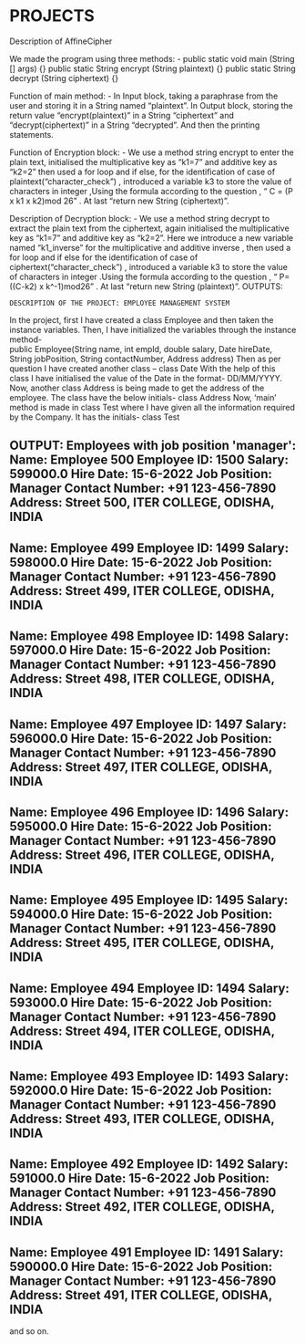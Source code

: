 # PROJECTS

Description of AffineCipher
                   
We made the program using three methods: -
public static void main (String [] args) {}
public static String encrypt (String plaintext) {}
public static String decrypt (String ciphertext) {}

Function of main method: -
 In Input block, taking a paraphrase from the user and storing it in a String named “plaintext”.
In Output block, storing the return value “encrypt(plaintext)” in a String “ciphertext” and “decrypt(ciphertext)” in a String “decrypted”. And then the printing statements.


Function of Encryption block: -
We use a method string encrypt to enter the plain text, initialised the multiplicative key as “k1=7” and additive key as “k2=2” then used a for loop and if else, for the identification of case of plaintext(“character_check”) , introduced a variable k3 to store the value of characters in integer ,Using the formula according to the question , “ C =  (P x k1 x k2)mod 26” . At last “return new String (ciphertext)”.


Description of Decryption block: -
We use a method string decrypt to extract the plain text from the ciphertext, again initialised the multiplicative key as “k1=7” and additive key as “k2=2”. Here we introduce a new variable named “k1_inverse” for the multiplicative and additive inverse ,  then used a for loop and if else for the identification of case of ciphertext(“character_check”)  , introduced a variable k3 to store the value of characters in integer .Using the formula according to the question , “ P=((C-k2) x k^-1)mod26” . At last “return new String (plaintext)”. 
OUTPUTS:


	DESCRIPTION OF THE PROJECT: EMPLOYEE MANAGEMENT SYSTEM

In the project, first I have created a class Employee and then taken the instance variables. Then, I have initialized the variables through the instance method-  
public Employee(String name, int empId, double salary, Date hireDate, String jobPosition, String contactNumber, Address address)
Then as per question I have created another class – 
class Date
With the help of this class I have initialised the value of the Date in the format- DD/MM/YYYY. Now, another class Address is being made to get the address of the employee. The class have the below initials-
class Address
Now, ‘main’ method is made in class Test where I have given all the information required by the Company. It has the initials- 
class Test


OUTPUT:
Employees with job position 'manager':
Name: Employee 500
Employee ID: 1500
Salary: 599000.0
Hire Date: 15-6-2022
Job Position: Manager
Contact Number: +91 123-456-7890
Address: Street 500, ITER COLLEGE, ODISHA, INDIA
-----------------------
Name: Employee 499
Employee ID: 1499
Salary: 598000.0
Hire Date: 15-6-2022
Job Position: Manager
Contact Number: +91 123-456-7890
Address: Street 499, ITER COLLEGE, ODISHA, INDIA
-----------------------
Name: Employee 498
Employee ID: 1498
Salary: 597000.0
Hire Date: 15-6-2022
Job Position: Manager
Contact Number: +91 123-456-7890
Address: Street 498, ITER COLLEGE, ODISHA, INDIA
-----------------------
Name: Employee 497
Employee ID: 1497
Salary: 596000.0
Hire Date: 15-6-2022
Job Position: Manager
Contact Number: +91 123-456-7890
Address: Street 497, ITER COLLEGE, ODISHA, INDIA
-----------------------
Name: Employee 496
Employee ID: 1496
Salary: 595000.0
Hire Date: 15-6-2022
Job Position: Manager
Contact Number: +91 123-456-7890
Address: Street 496, ITER COLLEGE, ODISHA, INDIA
-----------------------
Name: Employee 495
Employee ID: 1495
Salary: 594000.0
Hire Date: 15-6-2022
Job Position: Manager
Contact Number: +91 123-456-7890
Address: Street 495, ITER COLLEGE, ODISHA, INDIA
-----------------------
Name: Employee 494
Employee ID: 1494
Salary: 593000.0
Hire Date: 15-6-2022
Job Position: Manager
Contact Number: +91 123-456-7890
Address: Street 494, ITER COLLEGE, ODISHA, INDIA
-----------------------
Name: Employee 493
Employee ID: 1493
Salary: 592000.0
Hire Date: 15-6-2022
Job Position: Manager
Contact Number: +91 123-456-7890
Address: Street 493, ITER COLLEGE, ODISHA, INDIA
-----------------------
Name: Employee 492
Employee ID: 1492
Salary: 591000.0
Hire Date: 15-6-2022
Job Position: Manager
Contact Number: +91 123-456-7890
Address: Street 492, ITER COLLEGE, ODISHA, INDIA
-----------------------
Name: Employee 491
Employee ID: 1491
Salary: 590000.0
Hire Date: 15-6-2022
Job Position: Manager
Contact Number: +91 123-456-7890
Address: Street 491, ITER COLLEGE, ODISHA, INDIA
-----------------------

and so on.




